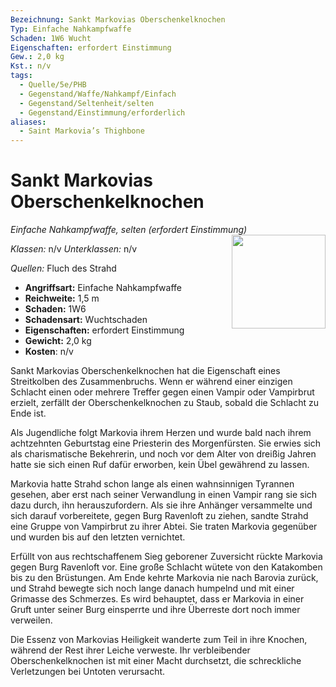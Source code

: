 ```yaml
---
Bezeichnung: Sankt Markovias Oberschenkelknochen
Typ: Einfache Nahkampfwaffe
Schaden: 1W6 Wucht
Eigenschaften: erfordert Einstimmung
Gew.: 2,0 kg
Kst.: n/v
tags:
  - Quelle/5e/PHB
  - Gegenstand/Waffe/Nahkampf/Einfach
  - Gegenstand/Seltenheit/selten
  - Gegenstand/Einstimmung/erforderlich
aliases:
  - Saint Markovia’s Thighbone
---
```

# Sankt Markovias Oberschenkelknochen
*Einfache Nahkampfwaffe, selten (erfordert Einstimmung)*
<img src="Sankt-Markovias-Oberschenkelknochen.webp" align="right" width="150">

_Klassen:_ n/v
_Unterklassen:_  n/v

_Quellen:_ Fluch des Strahd

- **Angriffsart:** Einfache Nahkampfwaffe
- **Reichweite:** 1,5 m
- **Schaden:** 1W6
- **Schadensart:** Wuchtschaden
- **Eigenschaften:** erfordert Einstimmung
- **Gewicht:** 2,0 kg
- **Kosten**: n/v

Sankt Markovias Oberschenkelknochen hat die Eigenschaft eines Streitkolben des Zusammenbruchs. Wenn er während einer einzigen Schlacht einen oder mehrere Treffer gegen einen Vampir oder Vampirbrut erzielt, zerfällt der Oberschenkelknochen zu Staub, sobald die Schlacht zu Ende ist.

Als Jugendliche folgt Markovia ihrem Herzen und wurde bald nach ihrem achtzehnten Geburtstag eine Priesterin des Morgenfürsten. Sie erwies sich als charismatische Bekehrerin, und noch vor dem Alter von dreißig Jahren hatte sie sich einen Ruf dafür erworben, kein Übel gewährend zu lassen.

Markovia hatte Strahd schon lange als einen wahnsinnigen Tyrannen gesehen, aber erst nach seiner Verwandlung in einen Vampir rang sie sich dazu durch, ihn herauszufordern. Als sie ihre Anhänger versammelte und sich darauf vorbereitete, gegen Burg Ravenloft zu ziehen, sandte Strahd eine Gruppe von Vampirbrut zu ihrer Abtei. Sie traten Markovia gegenüber und wurden bis auf den letzten vernichtet.

Erfüllt von aus rechtschaffenem Sieg geborener Zuversicht rückte Markovia gegen Burg Ravenloft vor. Eine große Schlacht wütete von den Katakomben bis zu den Brüstungen. Am Ende kehrte Markovia nie nach Barovia zurück, und Strahd bewegte sich noch lange danach humpelnd und mit einer Grimasse des Schmerzes. Es wird behauptet, dass er Markovia in einer Gruft unter seiner Burg einsperrte und ihre Überreste dort noch immer verweilen.

Die Essenz von Markovias Heiligkeit wanderte zum Teil in ihre Knochen, während der Rest ihrer Leiche verweste. Ihr verbleibender Oberschenkelknochen ist mit einer Macht durchsetzt, die schreckliche Verletzungen bei Untoten verursacht.